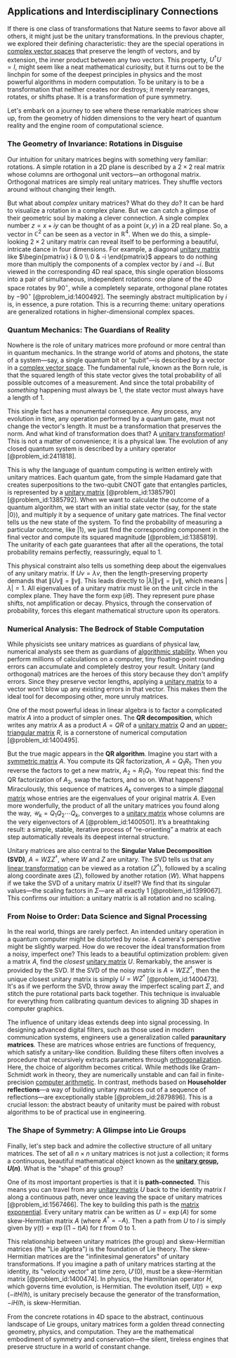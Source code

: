 ## Applications and Interdisciplinary Connections

If there is one class of transformations that Nature seems to favor above all others, it might just be the unitary transformations. In the previous chapter, we explored their defining characteristic: they are the special operations in [complex vector spaces](@article_id:263861) that preserve the length of vectors, and by extension, the inner product between any two vectors. This property, $U^\dagger U = I$, might seem like a neat mathematical curiosity, but it turns out to be the linchpin for some of the deepest principles in physics and the most powerful algorithms in modern computation. To be unitary is to be a transformation that neither creates nor destroys; it merely rearranges, rotates, or shifts phase. It is a transformation of pure symmetry.

Let's embark on a journey to see where these remarkable matrices show up, from the geometry of hidden dimensions to the very heart of quantum reality and the engine room of computational science.

### The Geometry of Invariance: Rotations in Disguise

Our intuition for unitary matrices begins with something very familiar: rotations. A simple rotation in a 2D plane is described by a $2 \times 2$ real matrix whose columns are orthogonal unit vectors—an orthogonal matrix. Orthogonal matrices are simply real unitary matrices. They shuffle vectors around without changing their length.

But what about *complex* unitary matrices? What do they *do*? It can be hard to visualize a rotation in a complex plane. But we can catch a glimpse of their geometric soul by making a clever connection. A single complex number $z = x + iy$ can be thought of as a point $(x, y)$ in a 2D real plane. So, a vector in $\mathbb{C}^2$ can be seen as a vector in $\mathbb{R}^4$. When we do this, a simple-looking $2 \times 2$ unitary matrix can reveal itself to be performing a beautiful, intricate dance in four dimensions. For example, a diagonal [unitary matrix](@article_id:138484) like $\begin{pmatrix} i & 0 \\ 0 & -i \end{pmatrix}$ appears to do nothing more than multiply the components of a complex vector by $i$ and $-i$. But viewed in the corresponding 4D real space, this single operation blossoms into a pair of simultaneous, independent rotations: one plane of the 4D space rotates by $90^\circ$, while a completely separate, orthogonal plane rotates by $-90^\circ$ [@problem_id:1400492]. The seemingly abstract multiplication by $i$ is, in essence, a pure rotation. This is a recurring theme: unitary operations are generalized rotations in higher-dimensional complex spaces.

### Quantum Mechanics: The Guardians of Reality

Nowhere is the role of unitary matrices more profound or more central than in quantum mechanics. In the strange world of atoms and photons, the state of a system—say, a single quantum bit or "qubit"—is described by a vector in a [complex vector space](@article_id:152954). The fundamental rule, known as the Born rule, is that the squared length of this state vector gives the total probability of all possible outcomes of a measurement. And since the total probability of *something* happening must always be 1, the state vector must always have a length of 1.

This single fact has a monumental consequence. Any process, any evolution in time, any operation performed by a quantum gate, must not change the vector's length. It must be a transformation that preserves the norm. And what kind of transformation does that? A [unitary transformation](@article_id:152105)! This is not a matter of convenience; it is a physical law. The evolution of any closed quantum system is described by a unitary operator [@problem_id:2411818].

This is why the language of quantum computing is written entirely with unitary matrices. Each quantum gate, from the simple Hadamard gate that creates superpositions to the two-qubit CNOT gate that entangles particles, is represented by a [unitary matrix](@article_id:138484) [@problem_id:1385790] [@problem_id:1385792]. When we want to calculate the outcome of a quantum algorithm, we start with an initial state vector (say, for the state $|0\rangle$), and multiply it by a sequence of unitary gate matrices. The final vector tells us the new state of the system. To find the probability of measuring a particular outcome, like $|1\rangle$, we just find the corresponding component in the final vector and compute its squared magnitude [@problem_id:1385819]. The unitarity of each gate guarantees that after all the operations, the total probability remains perfectly, reassuringly, equal to 1.

This physical constraint also tells us something deep about the eigenvalues of any unitary matrix. If $Uv = \lambda v$, then the length-preserving property demands that $\|Uv\| = \|v\|$. This leads directly to $|\lambda|\|v\| = \|v\|$, which means $|\lambda|=1$. All eigenvalues of a unitary matrix must lie on the unit circle in the complex plane. They have the form $\exp(i\theta)$. They represent pure phase shifts, not amplification or decay. Physics, through the conservation of probability, forces this elegant mathematical structure upon its operators.

### Numerical Analysis: The Bedrock of Stable Computation

While physicists see unitary matrices as guardians of physical law, numerical analysts see them as guardians of [algorithmic stability](@article_id:147143). When you perform millions of calculations on a computer, tiny floating-point rounding errors can accumulate and completely destroy your result. Unitary (and orthogonal) matrices are the heroes of this story because they don't amplify errors. Since they preserve vector lengths, applying a [unitary matrix](@article_id:138484) to a vector won't blow up any existing errors in that vector. This makes them the ideal tool for decomposing other, more unruly matrices.

One of the most powerful ideas in linear algebra is to factor a complicated matrix $A$ into a product of simpler ones. The **QR decomposition**, which writes any matrix $A$ as a product $A = QR$ of a [unitary matrix](@article_id:138484) $Q$ and an [upper-triangular matrix](@article_id:150437) $R$, is a cornerstone of numerical computation [@problem_id:1400495].

But the true magic appears in the **QR algorithm**. Imagine you start with a [symmetric matrix](@article_id:142636) $A$. You compute its QR factorization, $A = Q_1 R_1$. Then you reverse the factors to get a new matrix, $A_2 = R_1 Q_1$. You repeat this: find the QR factorization of $A_2$, swap the factors, and so on. What happens? Miraculously, this sequence of matrices $A_k$ converges to a simple [diagonal matrix](@article_id:637288) whose entries are the eigenvalues of your original matrix $A$. Even more wonderfully, the product of all the unitary matrices you found along the way, $\mathcal{U}_k = Q_1 Q_2 \cdots Q_k$, converges to a [unitary matrix](@article_id:138484) whose columns are the very eigenvectors of $A$ [@problem_id:1400501]. It’s a breathtaking result: a simple, stable, iterative process of “re-orienting” a matrix at each step automatically reveals its deepest internal structure.

Unitary matrices are also central to the **Singular Value Decomposition (SVD)**, $A = W \Sigma Z^\dagger$, where $W$ and $Z$ are unitary. The SVD tells us that any [linear transformation](@article_id:142586) can be viewed as a rotation ($Z^\dagger$), followed by a scaling along coordinate axes ($\Sigma$), followed by another rotation ($W$). What happens if we take the SVD of a unitary matrix $U$ itself? We find that its singular values—the scaling factors in $\Sigma$—are all exactly 1 [@problem_id:1399067]. This confirms our intuition: a unitary matrix is all rotation and no scaling.

### From Noise to Order: Data Science and Signal Processing

In the real world, things are rarely perfect. An intended unitary operation in a quantum computer might be distorted by noise. A camera's perspective might be slightly warped. How do we recover the ideal transformation from a noisy, imperfect one? This leads to a beautiful optimization problem: given a matrix $A$, find the *closest* [unitary matrix](@article_id:138484) $U$. Remarkably, the answer is provided by the SVD. If the SVD of the noisy matrix is $A = W \Sigma Z^\dagger$, then the unique closest unitary matrix is simply $U = W Z^\dagger$ [@problem_id:1400473]. It's as if we perform the SVD, throw away the imperfect scaling part $\Sigma$, and stitch the pure rotational parts back together. This technique is invaluable for everything from calibrating quantum devices to aligning 3D shapes in computer graphics.

The influence of unitary ideas extends deep into signal processing. In designing advanced digital filters, such as those used in modern communication systems, engineers use a generalization called **paraunitary matrices**. These are matrices whose entries are functions of frequency, which satisfy a unitary-like condition. Building these filters often involves a procedure that recursively extracts parameters through [orthogonalization](@article_id:148714). Here, the choice of algorithm becomes critical. While methods like Gram-Schmidt work in theory, they are numerically unstable and can fail in finite-precision [computer arithmetic](@article_id:165363). In contrast, methods based on **Householder reflections**—a way of building unitary matrices out of a sequence of reflections—are exceptionally stable [@problem_id:2879896]. This is a crucial lesson: the abstract beauty of unitarity must be paired with robust algorithms to be of practical use in engineering.

### The Shape of Symmetry: A Glimpse into Lie Groups

Finally, let's step back and admire the collective structure of all unitary matrices. The set of all $n \times n$ unitary matrices is not just a collection; it forms a continuous, beautiful mathematical object known as the **[unitary group](@article_id:138108), $U(n)$**. What is the "shape" of this group?

One of its most important properties is that it is **path-connected**. This means you can travel from any [unitary matrix](@article_id:138484) $U$ back to the identity matrix $I$ along a continuous path, never once leaving the space of unitary matrices [@problem_id:1567466]. The key to building this path is the [matrix exponential](@article_id:138853). Every unitary matrix can be written as $U = \exp(A)$ for some skew-Hermitian matrix $A$ (where $A^\dagger = -A$). Then a path from $U$ to $I$ is simply given by $\gamma(t) = \exp((1-t)A)$ for $t$ from 0 to 1.

This relationship between unitary matrices (the group) and skew-Hermitian matrices (the "Lie algebra") is the foundation of Lie theory. The skew-Hermitian matrices are the "infinitesimal generators" of unitary transformations. If you imagine a path of unitary matrices starting at the identity, its "velocity vector" at time zero, $U'(0)$, must be a skew-Hermitian matrix [@problem_id:1400474]. In physics, the Hamiltonian operator $H$, which governs time evolution, is Hermitian. The evolution itself, $U(t) = \exp(-itH/\hbar)$, is unitary precisely because the generator of the transformation, $-iH/\hbar$, is skew-Hermitian.

From the concrete rotations in 4D space to the abstract, continuous landscape of Lie groups, unitary matrices form a golden thread connecting geometry, physics, and computation. They are the mathematical embodiment of symmetry and conservation—the silent, tireless engines that preserve structure in a world of constant change.